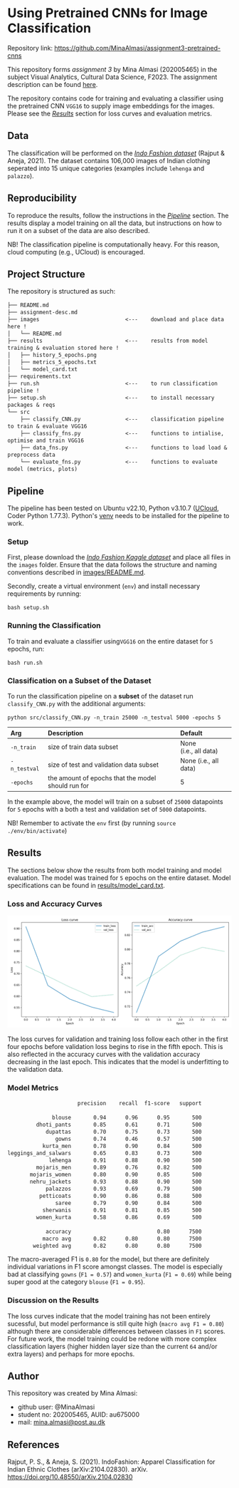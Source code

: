 # Using Pretrained CNNs for Image Classification
Repository link: https://github.com/MinaAlmasi/assignment3-pretrained-cnns

This repository forms *assignment 3* by Mina Almasi (202005465) in the subject Visual Analytics, Cultural Data Science, F2023. The assignment description can be found [here](https://github.com/MinaAlmasi/assignment3-pretrained-cnns/blob/master/assignment-desc.md).

The repository contains code for training and evaluating a classifier using the pretrained CNN ```VGG16``` to supply image embeddings for the images. Please see the [*Results*](https://github.com/MinaAlmasi/assignment3-pretrained-cnns/blob/master/README.md#results) section for loss curves and evaluation metrics. 

## Data
The classification will be performed on the [*Indo Fashion dataset*](https://www.kaggle.com/datasets/validmodel/indo-fashion-dataset) (Rajput & Aneja, 2021). The dataset contains 106,000 images of Indian clothing seperated into 15 unique categories (examples include ```lehenga``` and ```palazzo```).

## Reproducibility
To reproduce the results, follow the instructions in the [*Pipeline*](https://github.com/MinaAlmasi/assignment3-pretrained-cnns#pipeline) section. The results display a model training on all the data, but instructions on how to run it on a subset of the data are also described. 

NB! The classification pipeline is computationally heavy. For this reason, cloud computing (e.g., UCloud) is encouraged.

## Project Structure
The repository is structured as such: 
```
├── README.md
├── assignment-desc.md
├── images                           <---    download and place data here !
│   └── README.md
├── results                          <---    results from model training & evaluation stored here ! 
│   ├── history_5_epochs.png
│   ├── metrics_5_epochs.txt
│   └── model_card.txt
├── requirements.txt
├── run.sh                           <---    to run classification pipeline !
├── setup.sh                         <---    to install necessary packages & reqs
└── src
    ├── classify_CNN.py              <---    classification pipeline to train & evaluate VGG16
    ├── classify_fns.py              <---    functions to intialise, optimise and train VGG16 
    ├── data_fns.py                  <---    functions to load load & preprocess data
    └── evaluate_fns.py              <---    functions to evaluate model (metrics, plots)
```

## Pipeline
The pipeline has been tested on Ubuntu v22.10, Python v3.10.7 ([UCloud](https://cloud.sdu.dk/), Coder Python 1.77.3). 
Python's [venv](https://docs.python.org/3/library/venv.html) needs to be installed for the pipeline to work.

### Setup
First, please download the [*Indo Fashion Kaggle dataset*](https://www.kaggle.com/datasets/validmodel/indo-fashion-dataset) and place all files in the ```images``` folder. Ensure that the data follows the structure and naming conventions described in [images/README.md](https://github.com/MinaAlmasi/assignment3-pretrained-cnns/tree/master/images).

Secondly, create a virtual environment (```env```) and install necessary requirements by running: 
```
bash setup.sh
```

### Running the Classification
To train and evaluate a classifier using```VGG16``` on the entire dataset for ```5``` epochs, run: 
```
bash run.sh
```

### Classification on a Subset of the Dataset
To run the classification pipeline on a **subset** of the dataset run ```classify_CNN.py``` with the additional arguments:
```
python src/classify_CNN.py -n_train 25000 -n_testval 5000 -epochs 5 
```



| Arg          | Description                         | Default       |
| :---         |:---                                 |:---           |
| ```-n_train```     | size of train data subset                 | None <br /> (i.e., all data) |
| ```-n_testval```    | size of test and validation data subset    | None (i.e., all data)            |
| ```-epochs```    | the amount of epochs that the model should run for  | 5          |


In the example above, the model will train on a subset of ```25000``` datapoints for ```5``` epochs with a both a test and validation set of ```5000``` datapoints.

NB! Remember to activate the ```env``` first (by running ```source ./env/bin/activate```)


## Results 
The sections below show the results from both model training and model evaluation. The model was trained for ```5``` epochs on the entire dataset. Model specifications can be found in [results/model_card.txt](https://github.com/MinaAlmasi/assignment3-pretrained-cnns/blob/master/results/model_card.txt). 

### Loss and Accuracy Curves 
<p align="left">
  <img src="https://github.com/MinaAlmasi/assignment3-pretrained-cnns/blob/master/results/history_5_epochs.png">
</p>

The loss curves for validation and training loss follow each other in the first four epochs before validation loss begins to rise in the fifth epoch. This is also reflected in the accuracy curves with the validation accuracy decreasing in the last epoch. This indicates that the model is underfitting to the validation data.

### Model Metrics
```
                      precision    recall  f1-score   support

              blouse       0.94      0.96      0.95       500
         dhoti_pants       0.85      0.61      0.71       500
            dupattas       0.70      0.75      0.73       500
               gowns       0.74      0.46      0.57       500
           kurta_men       0.78      0.90      0.84       500
leggings_and_salwars       0.65      0.83      0.73       500
             lehenga       0.91      0.88      0.90       500
         mojaris_men       0.89      0.76      0.82       500
       mojaris_women       0.80      0.90      0.85       500
       nehru_jackets       0.93      0.88      0.90       500
            palazzos       0.93      0.69      0.79       500
          petticoats       0.90      0.86      0.88       500
               saree       0.79      0.90      0.84       500
           sherwanis       0.91      0.81      0.85       500
         women_kurta       0.58      0.86      0.69       500

            accuracy                           0.80      7500
           macro avg       0.82      0.80      0.80      7500
        weighted avg       0.82      0.80      0.80      7500
```
The macro-averaged F1 is ```0.80``` for the model, but there are definitely individual variations in F1 score amongst classes. The model is especially bad at classifying ```gowns``` (```F1 = 0.57```) and ```women_kurta``` (```F1 = 0.69```) while being super good at the category ```blouse``` (```F1 = 0.95```). 

### Discussion on the Results
The loss curves indicate that the model training has not been entirely sucessful, but model performance is still quite high (```macro avg F1 = 0.80```) although there are considerable differences between classes in ```F1``` scores. For future work, the model training could be redone with more complex classification layers (higher hidden layer size than the current ```64``` and/or extra layers) and perhaps for more epochs.

## Author 
This repository was created by Mina Almasi:

* github user: @MinaAlmasi
* student no: 202005465, AUID: au675000
* mail: mina.almasi@post.au.dk

## References
Rajput, P. S., & Aneja, S. (2021). IndoFashion: Apparel Classification for Indian Ethnic Clothes (arXiv:2104.02830). arXiv. https://doi.org/10.48550/arXiv.2104.02830